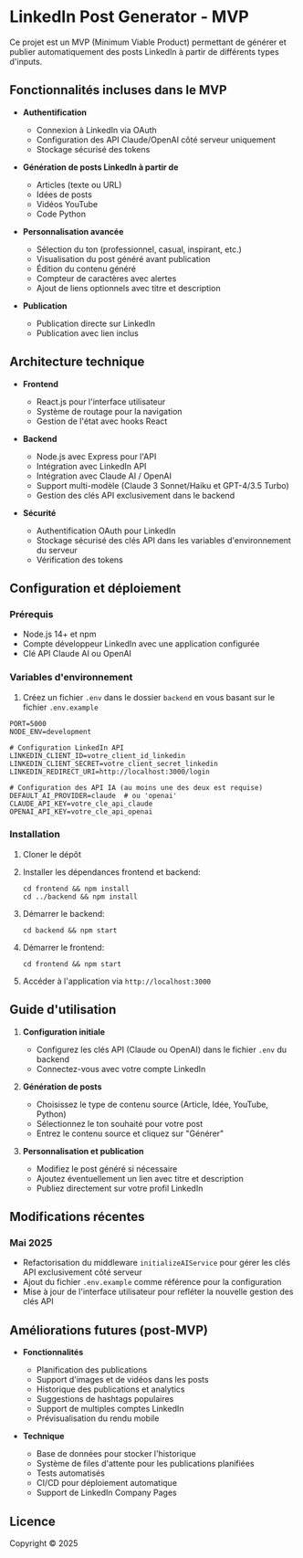 # LinkedIn Post Generator - MVP

Ce projet est un MVP (Minimum Viable Product) permettant de générer et publier automatiquement des posts LinkedIn à partir de différents types d'inputs.

## Fonctionnalités incluses dans le MVP

- **Authentification**
  - Connexion à LinkedIn via OAuth
  - Configuration des API Claude/OpenAI côté serveur uniquement
  - Stockage sécurisé des tokens

- **Génération de posts LinkedIn à partir de**
  - Articles (texte ou URL)
  - Idées de posts
  - Vidéos YouTube
  - Code Python

- **Personnalisation avancée**
  - Sélection du ton (professionnel, casual, inspirant, etc.)
  - Visualisation du post généré avant publication
  - Édition du contenu généré
  - Compteur de caractères avec alertes
  - Ajout de liens optionnels avec titre et description

- **Publication**
  - Publication directe sur LinkedIn
  - Publication avec lien inclus

## Architecture technique

- **Frontend**
  - React.js pour l'interface utilisateur
  - Système de routage pour la navigation
  - Gestion de l'état avec hooks React

- **Backend**
  - Node.js avec Express pour l'API
  - Intégration avec LinkedIn API
  - Intégration avec Claude AI / OpenAI
  - Support multi-modèle (Claude 3 Sonnet/Haiku et GPT-4/3.5 Turbo)
  - Gestion des clés API exclusivement dans le backend

- **Sécurité**
  - Authentification OAuth pour LinkedIn
  - Stockage sécurisé des clés API dans les variables d'environnement du serveur
  - Vérification des tokens

## Configuration et déploiement

### Prérequis

- Node.js 14+ et npm
- Compte développeur LinkedIn avec une application configurée
- Clé API Claude AI ou OpenAI

### Variables d'environnement

1. Créez un fichier `.env` dans le dossier `backend` en vous basant sur le fichier `.env.example`

```
PORT=5000
NODE_ENV=development

# Configuration LinkedIn API
LINKEDIN_CLIENT_ID=votre_client_id_linkedin
LINKEDIN_CLIENT_SECRET=votre_client_secret_linkedin
LINKEDIN_REDIRECT_URI=http://localhost:3000/login

# Configuration des API IA (au moins une des deux est requise)
DEFAULT_AI_PROVIDER=claude  # ou 'openai'
CLAUDE_API_KEY=votre_cle_api_claude
OPENAI_API_KEY=votre_cle_api_openai
```

### Installation

1. Cloner le dépôt
2. Installer les dépendances frontend et backend:
   ```
   cd frontend && npm install
   cd ../backend && npm install
   ```

3. Démarrer le backend:
   ```
   cd backend && npm start
   ```

4. Démarrer le frontend:
   ```
   cd frontend && npm start
   ```

5. Accéder à l'application via `http://localhost:3000`

## Guide d'utilisation

1. **Configuration initiale**
   - Configurez les clés API (Claude ou OpenAI) dans le fichier `.env` du backend
   - Connectez-vous avec votre compte LinkedIn

2. **Génération de posts**
   - Choisissez le type de contenu source (Article, Idée, YouTube, Python)
   - Sélectionnez le ton souhaité pour votre post
   - Entrez le contenu source et cliquez sur "Générer"

3. **Personnalisation et publication**
   - Modifiez le post généré si nécessaire
   - Ajoutez éventuellement un lien avec titre et description
   - Publiez directement sur votre profil LinkedIn

## Modifications récentes

### Mai 2025
- Refactorisation du middleware `initializeAIService` pour gérer les clés API exclusivement côté serveur
- Ajout du fichier `.env.example` comme référence pour la configuration
- Mise à jour de l'interface utilisateur pour refléter la nouvelle gestion des clés API

## Améliorations futures (post-MVP)

- **Fonctionnalités**
  - Planification des publications
  - Support d'images et de vidéos dans les posts
  - Historique des publications et analytics
  - Suggestions de hashtags populaires
  - Support de multiples comptes LinkedIn
  - Prévisualisation du rendu mobile

- **Technique**
  - Base de données pour stocker l'historique
  - Système de files d'attente pour les publications planifiées
  - Tests automatisés
  - CI/CD pour déploiement automatique
  - Support de LinkedIn Company Pages

## Licence

Copyright © 2025
